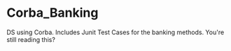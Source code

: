 # Corba_Banking
DS using Corba. Includes Junit Test Cases for the banking methods. You're still reading this?
